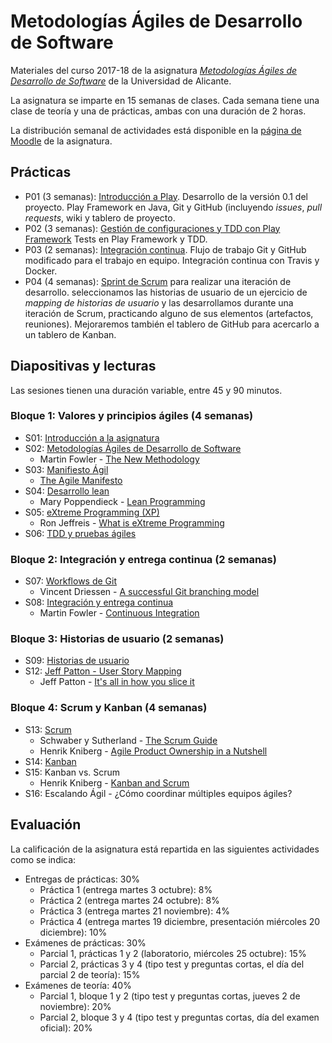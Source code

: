 # Metodologías Ágiles de Desarrollo de Software

Materiales del curso 2017-18 de la asignatura
_[Metodologías Ágiles de Desarrollo de Software](http://cv1.cpd.ua.es/ConsPlanesEstudio/cvFichaAsiEEES.asp?wCodEst=C203&wcodasi=34037&wLengua=C&scaca=2017-18)_
de la Universidad de Alicante.

La asignatura se imparte en 15 semanas de clases. Cada semana tiene
una clase de teoría y una de prácticas, ambas con una duración de 2
horas.

La distribución semanal de actividades está disponible en la [página de Moodle](https://moodle2017-18.ua.es/moodle/course/view.php?id=784)
de la asignatura.

## Prácticas

- P01 (3 semanas):
  [Introducción a Play](practicas/01-introduccion-play/introduccion-play.md). Desarrollo
  de la versión 0.1 del proyecto. Play Framework en Java, Git y GitHub (incluyendo _issues_, _pull
  requests_, wiki y tablero de proyecto.
- P02 (3 semanas): [Gestión de configuraciones y TDD con Play Framework](practicas/02-pruebas-tdd/pruebas-tdd.md)
  Tests en Play Framework y TDD. 
- P03 (2 semanas): [Integración continua](practicas/03-integracion-continua/integracion-continua.md). Flujo de trabajo Git y
  GitHub modificado para el trabajo en equipo. Integración continua con Travis y Docker.
- P04 (4 semanas):
  [Sprint de Scrum](practicas/04-iteracion-scrum/iteracion-scrum.md) para realizar una iteración de desarrollo.
  seleccionamos las historias de usuario de un ejercicio de _mapping
  de historias de usuario_ y las desarrollamos durante una iteración
  de Scrum, practicando alguno de sus elementos (artefactos,
  reuniones). Mejoraremos también el tablero de GitHub para acercarlo
  a un tablero de Kanban.

## Diapositivas y lecturas

Las sesiones tienen una duración variable, entre 45 y 90 minutos.

### Bloque 1: Valores y principios ágiles (4 semanas)

- S01: [Introducción a la asignatura](sesiones/01-introduccion-a-mads/introduccion-a-mads.md)
- S02: [Metodologías Ágiles de Desarrollo de Software](sesiones/02-metodologias-agiles-de-desarrollo-de-software/metodologias-agiles-de-desarrollo-de-software.md)
  - Martin Fowler - [The New Methodology](lecturas/martin-fowler_the-new-methodology.pdf)
- S03: [Manifiesto Ágil](sesiones/03-manifiesto-agil/manifiesto-agil.md)
  - [The Agile Manifesto](lecturas/agile-manifesto.pdf)
- S04: [Desarrollo lean](sesiones/04-desarrollo-lean/desarrollo-lean.md)
  - Mary Poppendieck - [Lean Programming](lecturas/mary-poppendieck-lean-programming-2001.pdf)
- S05: [eXtreme Programming (XP)](sesiones/05-extreme-programming/extreme-programming.md)
  - Ron Jeffreis - [What is eXtreme Programming](lecturas/ron-jeffreis_what-is-extreme-programming.pdf)
- S06: [TDD y pruebas ágiles](sesiones/06-tdd-pruebas-agiles/tdd-pruebas-agiles.md)

### Bloque 2: Integración y entrega continua (2 semanas)

- S07: [Workflows de Git](sesiones/07-git-workflows/git-workflows.md)
  - Vincent Driessen - [A successful Git branching model](lecturas/vincent-driessen_a-successful-git-branching-model.pdf)
- S08: [Integración y entrega continua](sesiones/08-integracion-entrega-continua/integracion-entrega-continua.md)
  - Martin Fowler - [Continuous Integration](lecturas/martin-fowler_continuous-integration.pdf)

### Bloque 3: Historias de usuario (2 semanas)

- S09: [Historias de usuario](sesiones/09-historias-de-usuario/historias-de-usuario.md)
- S12: [Jeff Patton - User Story Mapping](sesiones/10-mapping-de-historias-de-usuario/mapping-de-historias-de-usuario.md)
  - Jeff Patton - [It's all in how you slice it](lecturas/jeff-patton-how-you-slice-it.pdf)

### Bloque 4: Scrum y Kanban (4 semanas)

- S13: [Scrum](sesiones/11-scrum/scrum.md)
  - Schwaber y Sutherland - [The Scrum Guide](lecturas/schwaver-sutherland_scrum-guide.pdf)
  - Henrik Kniberg - [Agile Product Ownership in a Nutshell](lecturas/henrik-kniberg_agile-product-ownership.pdf)
- S14: [Kanban](sesiones/12-kanban/kanban.md)
- S15: Kanban vs. Scrum
  - Henrik Kniberg - [Kanban and Scrum](lecturas/henrik-kniberg-kanban-and-scrum.pdf)
- S16: Escalando Ágil - ¿Cómo coordinar múltiples equipos ágiles?


## Evaluación

La calificación de la asignatura está repartida en las siguientes
actividades como se indica:

- Entregas de prácticas: 30%
  - Práctica 1 (entrega martes 3 octubre): 8%
  - Práctica 2 (entrega martes 24 octubre): 8%
  - Práctica 3 (entrega martes 21 noviembre): 4%
  - Práctica 4 (entrega martes 19 diciembre, presentación miércoles 20 diciembre): 10%
- Exámenes de prácticas: 30%
  - Parcial 1, prácticas 1 y 2 (laboratorio, miércoles 25 octubre): 15%
  - Parcial 2, prácticas 3 y 4 (tipo test y preguntas cortas, el día del parcial 2 de teoría): 15%
- Exámenes de teoría: 40%
  - Parcial 1, bloque 1 y 2 (tipo test y preguntas cortas, jueves 2 de noviembre): 20%
  - Parcial 2, bloque 3 y 4 (tipo test y preguntas cortas, día del examen oficial): 20%

